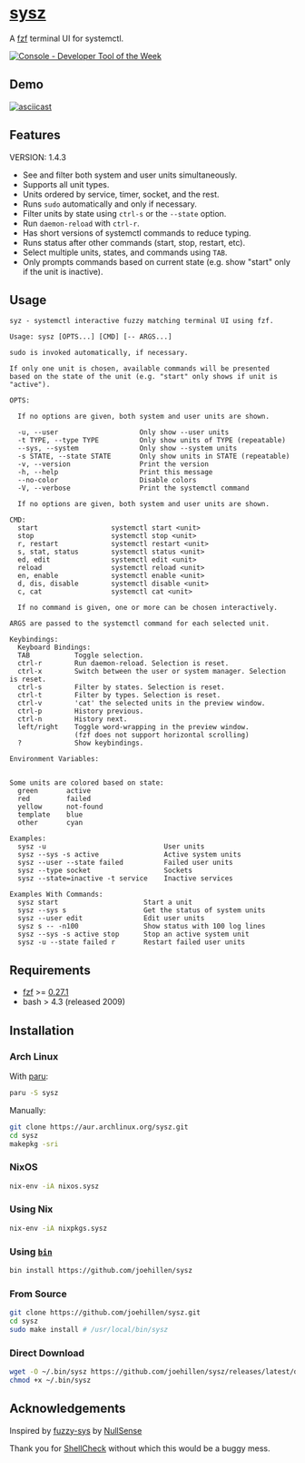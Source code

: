 # [sysz](https://github.com/joehillen/sysz)

A [fzf](https://github.com/junegunn/fzf) terminal UI for systemctl.

<a href="https://console.dev" title="Visit Console - the best tools for developers"><img src="https://console.dev/img/badges/1.0/svg/console-badge-logo-dark.svg" alt="Console - Developer Tool of the Week" /></a>

## Demo

[![asciicast](https://asciinema.org/a/BLsJz73uF7DdQj7FVGqLPhqCa.svg)](https://asciinema.org/a/BLsJz73uF7DdQj7FVGqLPhqCa)

## Features

VERSION: 1.4.3

- See and filter both system and user units simultaneously.
- Supports all unit types.
- Units ordered by service, timer, socket, and the rest.
- Runs `sudo` automatically and only if necessary.
- Filter units by state using `ctrl-s` or the `--state` option.
- Run `daemon-reload` with `ctrl-r`.
- Has short versions of systemctl commands to reduce typing.
- Runs status after other commands (start, stop, restart, etc).
- Select multiple units, states, and commands using `TAB`.
- Only prompts commands based on current state
  (e.g. show "start" only if the unit is inactive).

## Usage

```text
syz - systemctl interactive fuzzy matching terminal UI using fzf.

Usage: sysz [OPTS...] [CMD] [-- ARGS...]

sudo is invoked automatically, if necessary.

If only one unit is chosen, available commands will be presented
based on the state of the unit (e.g. "start" only shows if unit is "active").

OPTS:

  If no options are given, both system and user units are shown.

  -u, --user                    Only show --user units
  -t TYPE, --type TYPE          Only show units of TYPE (repeatable)
  --sys, --system               Only show --system units
  -s STATE, --state STATE       Only show units in STATE (repeatable)
  -v, --version                 Print the version
  -h, --help                    Print this message
  --no-color                    Disable colors
  -V, --verbose                 Print the systemctl command

  If no options are given, both system and user units are shown.

CMD:
  start                  systemctl start <unit>
  stop                   systemctl stop <unit>
  r, restart             systemctl restart <unit>
  s, stat, status        systemctl status <unit>
  ed, edit               systemctl edit <unit>
  reload                 systemctl reload <unit>
  en, enable             systemctl enable <unit>
  d, dis, disable        systemctl disable <unit>
  c, cat                 systemctl cat <unit>

  If no command is given, one or more can be chosen interactively.

ARGS are passed to the systemctl command for each selected unit.

Keybindings:
  Keyboard Bindings:
  TAB           Toggle selection.
  ctrl-r        Run daemon-reload. Selection is reset.
  ctrl-x        Switch between the user or system manager. Selection is reset.
  ctrl-s        Filter by states. Selection is reset.
  ctrl-t        Filter by types. Selection is reset.
  ctrl-v        'cat' the selected units in the preview window.
  ctrl-p        History previous.
  ctrl-n        History next.
  left/right    Toggle word-wrapping in the preview window.
                (fzf does not support horizontal scrolling)
  ?             Show keybindings.

Environment Variables:
  

Some units are colored based on state:
  green       active
  red         failed
  yellow      not-found
  template    blue
  other       cyan

Examples:
  sysz -u                             User units
  sysz --sys -s active                Active system units
  sysz --user --state failed          Failed user units
  sysz --type socket                  Sockets
  sysz --state=inactive -t service    Inactive services

Examples With Commands:
  sysz start                     Start a unit
  sysz --sys s                   Get the status of system units
  sysz --user edit               Edit user units
  sysz s -- -n100                Show status with 100 log lines
  sysz --sys -s active stop      Stop an active system unit
  sysz -u --state failed r       Restart failed user units
```

## Requirements

- [fzf](https://github.com/junegunn/fzf) >=
  [0.27.1](https://github.com/junegunn/fzf/blob/master/CHANGELOG.md#0244)
- bash > 4.3 (released 2009)

## Installation

### Arch Linux

With [paru](https://github.com/Morganamilo/paru):

```sh
paru -S sysz
```

Manually:

```sh
git clone https://aur.archlinux.org/sysz.git
cd sysz
makepkg -sri
```

### NixOS

```sh
nix-env -iA nixos.sysz
```

### Using Nix

```sh
nix-env -iA nixpkgs.sysz
```

### Using [`bin`](https://github.com/marcosnils/bin)

```sh
bin install https://github.com/joehillen/sysz
```

### From Source

```sh
git clone https://github.com/joehillen/sysz.git
cd sysz
sudo make install # /usr/local/bin/sysz
```

### Direct Download

```sh
wget -O ~/.bin/sysz https://github.com/joehillen/sysz/releases/latest/download/sysz
chmod +x ~/.bin/sysz
```

## Acknowledgements

Inspired by [fuzzy-sys](https://github.com/NullSense/fuzzy-sys) by
[NullSense](https://github.com/NullSense/)

Thank you for [ShellCheck](https://github.com/koalaman/shellcheck) without which
this would be a buggy mess.

